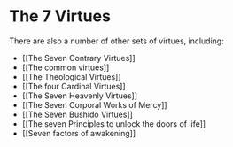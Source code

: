 # The 7 Virtues

There are also a number of other sets of virtues, including:

-   [[The Seven Contrary Virtues]] 
- [[The common virtues]]
-   [[The Theological Virtues]]
-   [[The four Cardinal Virtues]]
-   [[The Seven Heavenly Virtues]]
-   [[The Seven Corporal Works of Mercy]]
-   [[The Seven Bushido Virtues]]
-   [[The seven Principles to unlock the doors of life]]
- [[Seven factors of awakening]]